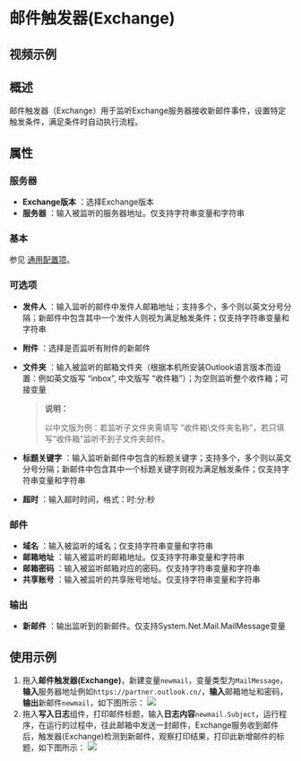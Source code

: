 # 邮件触发器(Exchange)

## 视频示例

## 概述

邮件触发器（Exchange）用于监听Exchange服务器接收新邮件事件，设置特定触发条件，满足条件时自动执行流程。

## 属性

### 服务器

- **Exchange版本** ：选择Exchange版本
- **服务器** ：输入被监听的服务器地址。仅支持字符串变量和字符串

### 基本

参见 [通用配置项](../Appendix/CommonConfigurationItems.md)。

### 可选项

- **发件人** ：输入监听的邮件中发件人邮箱地址；支持多个，多个则以英文分号分隔；新邮件中包含其中一个发件人则视为满足触发条件；仅支持字符串变量和字符串
- **附件** ：选择是否监听有附件的新邮件
- **文件夹** ：输入被监听的邮箱文件夹（根据本机所安装Outlook语言版本而设置：例如英文版写 “inbox”, 中文版写 “收件箱”）；为空则监听整个收件箱；可接变量
  
  > **说明：**
  > 
  > 以中文版为例：若监听子文件夹需填写 “收件箱\文件夹名称”，若只填写“收件箱”监听不到子文件夹邮件。
  
- **标题关键字** ：输入监听新邮件中包含的标题关键字；支持多个，多个则以英文分号分隔；新邮件中包含其中一个标题关键字则视为满足触发条件；仅支持字符串变量和字符串
- **超时** ：输入超时时间，格式：时:分:秒

### 邮件

- **域名** ：输入被监听的域名；仅支持字符串变量和字符串
- **邮箱地址** ：输入被监听的邮箱地址。仅支持字符串变量和字符串
- **邮箱密码** ：输入被监听邮箱对应的密码。仅支持字符串变量和字符串
- **共享账号** ：输入被监听的共享账号地址。仅支持字符串变量和字符串

### 输出

- **新邮件** ：输出监听到的新邮件。仅支持System.Net.Mail.MailMessage变量

## 使用示例

1. 拖入**邮件触发器(Exchange)**，新建变量`newmail`，变量类型为`MailMessage`，**输入**服务器地址例如`https://partner.outlook.cn/`，**输入**邮箱地址和密码，**输出**新邮件`newmail`，如下图所示：
   ![](https://docimages.blob.core.chinacloudapi.cn/images/Activities/ExchangeTrigger1.png)
2. 拖入**写入日志**组件，打印邮件标题，输入**日志内容**`newmail.Subject`，运行程序，在运行的过程中，往此邮箱中发送一封邮件，Exchange服务收到邮件后，触发器(Exchange)检测到新邮件，观察打印结果，打印此新增邮件的标题，如下图所示：
   ![](https://docimages.blob.core.chinacloudapi.cn/images/Activities/ExchangeTrigger2.png)
